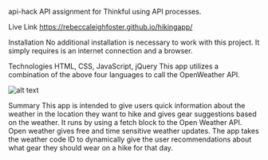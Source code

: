 api-hack
API assignment for Thinkful using API processes.

Live Link
https://rebeccaleighfoster.github.io/hikingapp/

Installation
No additional installation is necessary to work with this project. It simply requires is an internet connection and a browser.

Technologies
HTML, CSS, JavaScript, jQuery This app utilizes a combination of the above four languages to call the OpenWeather API.

![alt text](https://imgsafe.org/image/f9c785e18a)

Summary
This app is intended to give users quick information about the weather in the location they want to hike and gives gear suggestions based on the weather. It runs by using a fetch block to the Open Weather API. Open weather gives free and time sensitive weather updates. The app takes the weather code ID to dynamically give the user recommendations about what gear they should wear on a hike for that day. 
